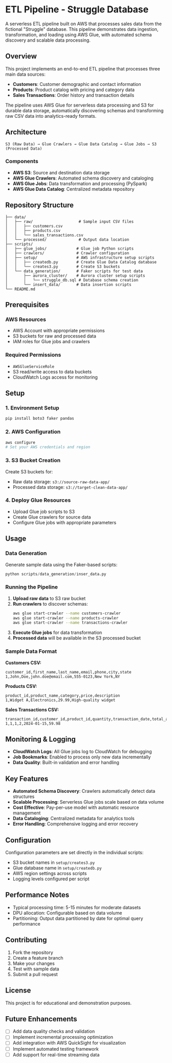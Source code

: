 # ETL Pipeline - Struggle Database

A serverless ETL pipeline built on AWS that processes sales data from the fictional "Struggle" database. This pipeline demonstrates data ingestion, transformation, and loading using AWS Glue, with automated schema discovery and scalable data processing.

## Overview

This project implements an end-to-end ETL pipeline that processes three main data sources:
- **Customers**: Customer demographic and contact information
- **Products**: Product catalog with pricing and category data  
- **Sales Transactions**: Order history and transaction details

The pipeline uses AWS Glue for serverless data processing and S3 for durable data storage, automatically discovering schemas and transforming raw CSV data into analytics-ready formats.

## Architecture

```
S3 (Raw Data) → Glue Crawlers → Glue Data Catalog → Glue Jobs → S3 (Processed Data)
```

### Components
- **AWS S3**: Source and destination data storage
- **AWS Glue Crawlers**: Automated schema discovery and cataloging
- **AWS Glue Jobs**: Data transformation and processing (PySpark)
- **AWS Glue Data Catalog**: Centralized metadata repository

## Repository Structure

```
├── data/
│   ├── raw/                    # Sample input CSV files
│   │   ├── customers.csv
│   │   ├── products.csv
│   │   └── sales_transactions.csv
│   └── processed/              # Output data location
├── scripts/
│   ├── glue_jobs/             # Glue job Python scripts
│   ├── crawlers/              # Crawler configuration
│   ├── setup/                 # AWS infrastructure setup scripts
│   │   ├── createdb.py        # Create Glue Data Catalog database
│   │   └── creates3.py        # Create S3 buckets
│   └── data_generation/       # Faker scripts for test data
│       ├── aurora_cluster/    # Aurora cluster setup scripts
│       │   └── struggle_db.sql # Database schema creation
│       └── insert_data/       # Data insertion scripts
└── README.md
```

## Prerequisites

### AWS Resources
- AWS Account with appropriate permissions
- S3 buckets for raw and processed data
- IAM roles for Glue jobs and crawlers

### Required Permissions
- `AWSGlueServiceRole`
- S3 read/write access to data buckets
- CloudWatch Logs access for monitoring

## Setup

### 1. Environment Setup
```bash
pip install boto3 faker pandas
```

### 2. AWS Configuration
```bash
aws configure
# Set your AWS credentials and region
```

### 3. S3 Bucket Creation
Create S3 buckets for:
- Raw data storage: `s3://source-raw-data-app/`
- Processed data storage: `s3://target-clean-data-app/`

### 4. Deploy Glue Resources
- Upload Glue job scripts to S3
- Create Glue crawlers for source data
- Configure Glue jobs with appropriate parameters

## Usage

### Data Generation
Generate sample data using the Faker-based scripts:
```python
python scripts/data_generation/inser_data.py
```

### Running the Pipeline

1. **Upload raw data** to S3 raw bucket
2. **Run crawlers** to discover schemas:
   ```bash
   aws glue start-crawler --name customers-crawler
   aws glue start-crawler --name products-crawler
   aws glue start-crawler --name transactions-crawler
   ```
3. **Execute Glue jobs** for data transformation
4. **Processed data** will be available in the S3 processed bucket

### Sample Data Format

**Customers CSV:**
```csv
customer_id,first_name,last_name,email,phone,city,state
1,John,Doe,john.doe@email.com,555-0123,New York,NY
```

**Products CSV:**
```csv
product_id,product_name,category,price,description
1,Widget A,Electronics,29.99,High-quality widget
```

**Sales Transactions CSV:**
```csv
transaction_id,customer_id,product_id,quantity,transaction_date,total_amount
1,1,1,2,2024-01-15,59.98
```

## Monitoring & Logging

- **CloudWatch Logs**: All Glue jobs log to CloudWatch for debugging
- **Job Bookmarks**: Enabled to process only new data incrementally
- **Data Quality**: Built-in validation and error handling

## Key Features

- **Automated Schema Discovery**: Crawlers automatically detect data structures
- **Scalable Processing**: Serverless Glue jobs scale based on data volume
- **Cost Effective**: Pay-per-use model with automatic resource management
- **Data Cataloging**: Centralized metadata for analytics tools
- **Error Handling**: Comprehensive logging and error recovery

## Configuration

Configuration parameters are set directly in the individual scripts:
- S3 bucket names in `setup/creates3.py`
- Glue database name in `setup/createdb.py`
- AWS region settings across scripts
- Logging levels configured per script

## Performance Notes

- Typical processing time: 5-15 minutes for moderate datasets
- DPU allocation: Configurable based on data volume
- Partitioning: Output data partitioned by date for optimal query performance

## Contributing

1. Fork the repository
2. Create a feature branch
3. Make your changes
4. Test with sample data
5. Submit a pull request

## License

This project is for educational and demonstration purposes.

## Future Enhancements

- [ ] Add data quality checks and validation
- [ ] Implement incremental processing optimization
- [ ] Add integration with AWS QuickSight for visualization
- [ ] Implement automated testing framework
- [ ] Add support for real-time streaming data